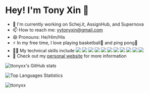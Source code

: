 # Hey! I'm **Tony Xin** 👋

- 🔭 I'm currently working on Schej.it, AssignHub, and Supernova
- 📫 How to reach me: yytonyxin@gmail.com
- 😄 Pronouns: He/Him/His
- ⚡ In my free time, I love playing basketball🏀 and ping pong🏓
- 👨‍💻 My technical skills include ![](https://img.shields.io/badge/Vue-informational?style=flat&color=2bbc8a) ![](https://img.shields.io/badge/React-informational?style=flat&color=2bbc8a) ![](https://img.shields.io/badge/Vuetify-informational?style=flat&color=2bbc8a) ![](https://img.shields.io/badge/Java-informational?style=flat&color=2bbc8a) ![](https://img.shields.io/badge/Python-informational?style=flat&color=2bbc8a) ![](https://img.shields.io/badge/SQL-informational?style=flat&color=2bbc8a) ![](https://img.shields.io/badge/Firebase-informational?style=flat&color=2bbc8a) ![](https://img.shields.io/badge/MongoDB-informational?style=flat&color=2bbc8a) ![](https://img.shields.io/badge/PHP-informational?style=flat&color=2bbc8a) ![](https://img.shields.io/badge/Android_Studio-informational?style=flat&color=2bbc8a) ![](https://img.shields.io/badge/React_Native-informational?style=flat&color=2bbc8a)
- 🤙 Check out my [personal website](https://tonyxin.com) for more information

![ttonyxx's GitHub stats](https://github-readme-stats.vercel.app/api?username=ttonyxx&show_icons=true&theme=dark&count_private=true)

![Top Languages Statistics](https://github-readme-stats.vercel.app/api/top-langs/?username=ttonyxx&theme=dark) 

<img src="https://komarev.com/ghpvc/?username=ttonyxx" alt="ttonyxx" /> </p>

<!--
**TtonyxX/TtonyxX** is a ✨ _special_ ✨ repository because its `README.md` (this file) appears on your GitHub profile.

Here are some ideas to get you started:

- 🔭 I’m currently working on ...
- 🌱 I’m currently learning ...
- 👯 I’m looking to collaborate on ...
- 🤔 I’m looking for help with ...
- 💬 Ask me about ...
- 📫 How to reach me: ...
- 😄 Pronouns: ...
- ⚡ Fun fact: ...
-->
